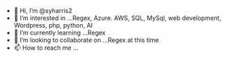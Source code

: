 - 👋 Hi, I’m @syharris2
- 👀 I’m interested in ...Regex, Azure. AWS, SQL, MySql, web development, Wordpress,  php, python, AI
- 🌱 I’m currently learning ...Regex
- 💞️ I’m looking to collaborate on ...Regex at this time
- 📫 How to reach me ...

<!---
syharris2/syharris2 is a ✨ special ✨ repository because its `README.md` (this file) appears on your GitHub profile.
You can click the Preview link to take a look at your changes.
--->
